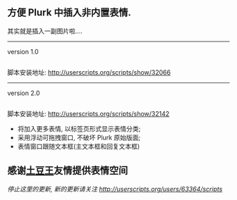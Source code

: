 ## 方便 Plurk 中插入非内置表情. ##
其实就是插入一副图片啦....


---

version 1.0

![![](http://img171.imageshack.us/img171/7806/plurkimagerb5.th.png)](http://img171.imageshack.us/img171/7806/plurkimagerb5.png)

脚本安装地址: http://userscripts.org/scripts/show/32066

---


version 2.0

![![](http://img167.imageshack.us/img167/5125/smilev2qv3.th.png)](http://img167.imageshack.us/img167/5125/smilev2qv3.png)

脚本安装地址: http://userscripts.org/scripts/show/32142

  * 将加入更多表情, 以标签页形式显示表情分类;
  * 采用浮动可拖拽窗口, 不破坏 Plurk 原始版面;
  * 表情窗口跟随文本框(主文本框和回复文本框)

## 感谢[土豆王](http://www.plurk.com/user/ur2)友情提供表情空间 ##

_停止这里的更新, 新的更新请关注 http://userscripts.org/users/63364/scripts_